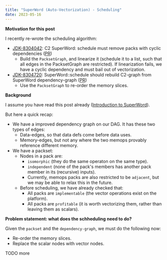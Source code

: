 ```yaml
---
title: "SuperWord (Auto-Vectorization) - Scheduling"
date: 2023-05-16
---
```


**Motivation for this post**

I recently re-wrote the scheduling algorithm:
- [JDK-8304042](https://bugs.openjdk.org/browse/JDK-8304042): C2 SuperWord: schedule must remove packs with cyclic dependencies ([PR](https://github.com/openjdk/jdk/pull/13078))
  - Build the `PacksetGraph`, and linearize it (schedule it to a list, such that all edges in the PacksetGraph are restricted). If linearization fails, we have a cyclic dependency and must bail out of vectorization.
- [JDK-8304720](https://bugs.openjdk.org/browse/JDK-8304720): SuperWord::schedule should rebuild C2-graph from SuperWord dependency-graph ([PR](https://github.com/openjdk/jdk/pull/13354))
  - Use the `PacksetGraph` to re-order the memory slices.

**Background**

I assume you have read this post already ([Introduction to SuperWord](https://eme64.github.io/blog/2023/02/23/SuperWord-Introduction.html)).

But here a quick recap:
- We have a improved dependency graph on our DAG. It has these two types of edges:
  - Data-edges, so that data defs come before data uses.
  - Memory-edges, but not any where the two memops provably reference different memory.
- We have a packset:
  - Nodes in a pack are:
    - `isomorphic` (they do the same operaton on the same type).
    - `independent` (none of the pack's members has another pack member in its (recursive) inputs).
    - Currently, memops packs are also restricted to be `adjacent`, but we may be able to relax this in the future.
  - Before scheduling, we have already checked that:
    - All packs are `implementable` (the vector operations exist on the platform).
    - All packs are `profitable` (it is worth vectorizing them, rather than leaving them as scalars).



**Problem statement: what does the schheduling need to do?**

Given the `packset` and the `dependency-graph`, we must do the following now:
- Re-order the memory slices.
- Replace the scalar nodes with vector nodes.

TODO more
